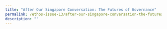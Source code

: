 ```yaml
---
title: "After Our Singapore Conversation: The Futures of Governance"
permalink: /ethos-issue-13/after-our-singapore-conversation-the-futures-of-governance/
description: ""
---
```


